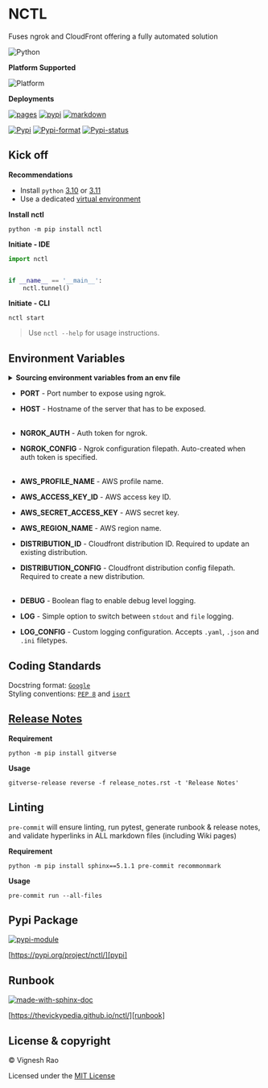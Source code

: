 # NCTL
Fuses ngrok and CloudFront offering a fully automated solution

![Python][label-pyversion]

**Platform Supported**

![Platform][label-platform]

**Deployments**

[![pages][label-actions-pages]][gha_pages]
[![pypi][label-actions-pypi]][gha_pypi]
[![markdown][label-actions-markdown]][gha_md_valid]

[![Pypi][label-pypi]][pypi]
[![Pypi-format][label-pypi-format]][pypi-files]
[![Pypi-status][label-pypi-status]][pypi]

## Kick off

**Recommendations**

- Install `python` [3.10] or [3.11]
- Use a dedicated [virtual environment]

**Install nctl**
```shell
python -m pip install nctl
```

**Initiate - IDE**
```python
import nctl


if __name__ == '__main__':
    nctl.tunnel()
```

**Initiate - CLI**
```shell
nctl start
```

> Use `nctl --help` for usage instructions.

## Environment Variables

<details>
<summary><strong>Sourcing environment variables from an env file</strong></summary>

> _By default, `nctl` will look for a `.env` file in the current working directory._<br>
> Refer [samples] directory for examples.

</details>

- **PORT** - Port number to expose using ngrok.
- **HOST** - Hostname of the server that has to be exposed.
<br><br>

- **NGROK_AUTH** - Auth token for ngrok.
- **NGROK_CONFIG** - Ngrok configuration filepath. Auto-created when auth token is specified.
<br><br>

- **AWS_PROFILE_NAME** - AWS profile name.
- **AWS_ACCESS_KEY_ID** - AWS access key ID.
- **AWS_SECRET_ACCESS_KEY** - AWS secret key.
- **AWS_REGION_NAME** - AWS region name.
- **DISTRIBUTION_ID** - Cloudfront distribution ID. Required to update an existing distribution.
- **DISTRIBUTION_CONFIG** - Cloudfront distribution config filepath. Required to create a new distribution.
<br><br>

- **DEBUG** - Boolean flag to enable debug level logging.
- **LOG** - Simple option to switch between `stdout` and `file` logging.
- **LOG_CONFIG** - Custom logging configuration. Accepts `.yaml`, `.json` and `.ini` filetypes.

## Coding Standards
Docstring format: [`Google`][google-docs] <br>
Styling conventions: [`PEP 8`][pep8] and [`isort`][isort]

## [Release Notes][release-notes]
**Requirement**
```shell
python -m pip install gitverse
```

**Usage**
```shell
gitverse-release reverse -f release_notes.rst -t 'Release Notes'
```

## Linting
`pre-commit` will ensure linting, run pytest, generate runbook & release notes, and validate hyperlinks in ALL
markdown files (including Wiki pages)

**Requirement**
```shell
python -m pip install sphinx==5.1.1 pre-commit recommonmark
```

**Usage**
```shell
pre-commit run --all-files
```

## Pypi Package
[![pypi-module][label-pypi-package]][pypi-repo]

[https://pypi.org/project/nctl/][pypi]

## Runbook
[![made-with-sphinx-doc][label-sphinx-doc]][sphinx]

[https://thevickypedia.github.io/nctl/][runbook]

## License & copyright

&copy; Vignesh Rao

Licensed under the [MIT License][license]

[//]: # (Labels)

[label-actions-markdown]: https://github.com/thevickypedia/nctl/actions/workflows/markdown.yaml/badge.svg
[label-pypi-package]: https://img.shields.io/badge/Pypi%20Package-nctl-blue?style=for-the-badge&logo=Python
[label-sphinx-doc]: https://img.shields.io/badge/Made%20with-Sphinx-blue?style=for-the-badge&logo=Sphinx
[label-pyversion]: https://img.shields.io/badge/python-3.10%20%7C%203.11-blue
[label-platform]: https://img.shields.io/badge/Platform-Linux|macOS|Windows-1f425f.svg
[label-actions-pages]: https://github.com/thevickypedia/nctl/actions/workflows/pages/pages-build-deployment/badge.svg
[label-actions-pypi]: https://github.com/thevickypedia/nctl/actions/workflows/python-publish.yaml/badge.svg
[label-pypi]: https://img.shields.io/pypi/v/nctl
[label-pypi-format]: https://img.shields.io/pypi/format/nctl
[label-pypi-status]: https://img.shields.io/pypi/status/nctl

[3.10]: https://docs.python.org/3/whatsnew/3.10.html
[3.11]: https://docs.python.org/3/whatsnew/3.11.html
[virtual environment]: https://docs.python.org/3/tutorial/venv.html
[release-notes]: https://github.com/thevickypedia/nctl/blob/main/release_notes.rst
[gha_pages]: https://github.com/thevickypedia/nctl/actions/workflows/pages/pages-build-deployment
[gha_pypi]: https://github.com/thevickypedia/nctl/actions/workflows/python-publish.yaml
[gha_md_valid]: https://github.com/thevickypedia/nctl/actions/workflows/markdown.yaml
[google-docs]: https://google.github.io/styleguide/pyguide.html#38-comments-and-docstrings
[pep8]: https://www.python.org/dev/peps/pep-0008/
[isort]: https://pycqa.github.io/isort/
[sphinx]: https://www.sphinx-doc.org/en/master/man/sphinx-autogen.html
[pypi]: https://pypi.org/project/nctl
[pypi-files]: https://pypi.org/project/nctl/#files
[pypi-repo]: https://packaging.python.org/tutorials/packaging-projects/
[license]: https://github.com/thevickypedia/nctl/blob/main/LICENSE
[runbook]: https://thevickypedia.github.io/nctl/
